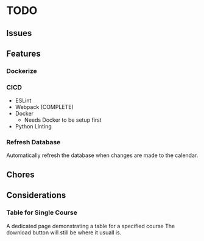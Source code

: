 # TODO
## Issues

## Features

### Dockerize

### CICD
- ESLint
- Webpack (COMPLETE)
- Docker
  - Needs Docker to be setup first
- Python Linting

### Refresh Database
Automatically refresh the database when changes are made to the calendar.

## Chores

## Considerations

### Table for Single Course
A dedicated page demonstrating a table for a specified course
The download button will still be where it usuall is.


